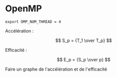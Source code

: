 # OpenMP

`export OMP_NUM_THREAD = 4`
 
Accélération : 

$$
S_p = {T_1 \over T_p}
$$

Efficacité : 

$$
E_p = {S_p \over p}
$$

Faire un graphe de l'accélération et de l'efficacité